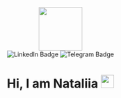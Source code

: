 
<div id="header" align="center">
 <img src="https://i.giphy.com/media/v1.Y2lkPTc5MGI3NjExb3d6NmZjaDhlaXhxbG1oZHBiOWUwczFxOGxrOHRxemdjczhtNGV2MCZlcD12MV9pbnRlcm5hbF9naWZfYnlfaWQmY3Q9Zw/4qTMeYzbwCWRo3jD1C/giphy.gif" width="100"/>
</div>
<div id="badges" align="center">
  <a href="https://www.linkedin.com/in/nataliiameshalkina/" style="text-decoration: none;">
    <img src="https://img.shields.io/badge/LinkedIn-blue?style=for-the-badge&logo=linkedin&logoColor=white" alt="LinkedIn Badge"/>
  </a>
  <a href="https://t.me/NatalyMPro"
    style="text-decoration: none;">
    <img src="https://img.shields.io/badge/Telegram-blue?style=for-the-badge&logo=Telegram&logoColor=white" alt="Telegram Badge"/>
  </a>
</div>
<div id="header" align="center">
<img src="https://komarev.com/ghpvc/?username=NatalyMpro&style=flat-square&color=blue" alt=""/> </div>
<div id="header" align="center">
<h1>
  Hi, I am Nataliia
  <img src="https://media.giphy.com/media/hvRJCLFzcasrR4ia7z/giphy.gif" width="30px"/>
</h1> </div>


